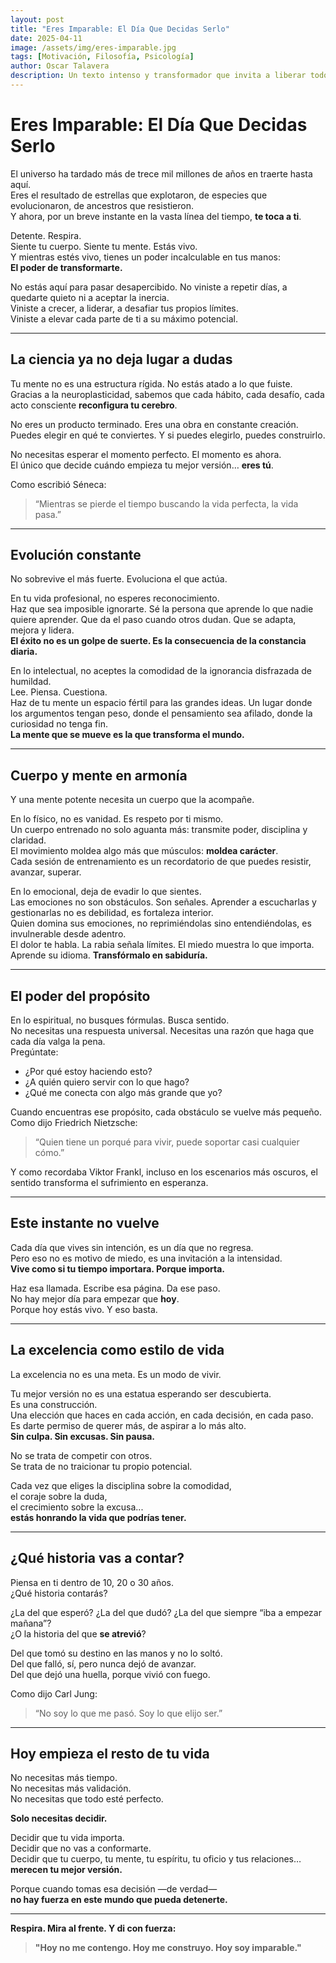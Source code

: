 ```yaml
---
layout: post
title: "Eres Imparable: El Día Que Decidas Serlo"
date: 2025-04-11
image: /assets/img/eres-imparable.jpg
tags: [Motivación, Filosofía, Psicología]
author: Oscar Talavera
description: Un texto intenso y transformador que invita a liberar todo tu potencial físico, mental, emocional y espiritual. Una llamada a la acción que no deja indiferente a nadie.
---
```


# Eres Imparable: El Día Que Decidas Serlo

El universo ha tardado más de trece mil millones de años en traerte hasta aquí.  
Eres el resultado de estrellas que explotaron, de especies que evolucionaron, de ancestros que resistieron.  
Y ahora, por un breve instante en la vasta línea del tiempo, **te toca a ti**.

Detente. Respira.  
Siente tu cuerpo. Siente tu mente. Estás vivo.  
Y mientras estés vivo, tienes un poder incalculable en tus manos:  
**El poder de transformarte.**

No estás aquí para pasar desapercibido. No viniste a repetir días, a quedarte quieto ni a aceptar la inercia.  
Viniste a crecer, a liderar, a desafiar tus propios límites.  
Viniste a elevar cada parte de ti a su máximo potencial.

---

## La ciencia ya no deja lugar a dudas

Tu mente no es una estructura rígida. No estás atado a lo que fuiste.  
Gracias a la neuroplasticidad, sabemos que cada hábito, cada desafío, cada acto consciente **reconfigura tu cerebro**.

No eres un producto terminado. Eres una obra en constante creación.  
Puedes elegir en qué te conviertes. Y si puedes elegirlo, puedes construirlo.

No necesitas esperar el momento perfecto. El momento es ahora.  
El único que decide cuándo empieza tu mejor versión… **eres tú**.

Como escribió Séneca:  
> “Mientras se pierde el tiempo buscando la vida perfecta, la vida pasa.”

---

## Evolución constante

No sobrevive el más fuerte. Evoluciona el que actúa.

En tu vida profesional, no esperes reconocimiento.  
Haz que sea imposible ignorarte. Sé la persona que aprende lo que nadie quiere aprender. Que da el paso cuando otros dudan. Que se adapta, mejora y lidera.  
**El éxito no es un golpe de suerte. Es la consecuencia de la constancia diaria.**

En lo intelectual, no aceptes la comodidad de la ignorancia disfrazada de humildad.  
Lee. Piensa. Cuestiona.  
Haz de tu mente un espacio fértil para las grandes ideas. Un lugar donde los argumentos tengan peso, donde el pensamiento sea afilado, donde la curiosidad no tenga fin.  
**La mente que se mueve es la que transforma el mundo.**

---

## Cuerpo y mente en armonía

Y una mente potente necesita un cuerpo que la acompañe.

En lo físico, no es vanidad. Es respeto por ti mismo.  
Un cuerpo entrenado no solo aguanta más: transmite poder, disciplina y claridad.  
El movimiento moldea algo más que músculos: **moldea carácter**.  
Cada sesión de entrenamiento es un recordatorio de que puedes resistir, avanzar, superar.

En lo emocional, deja de evadir lo que sientes.  
Las emociones no son obstáculos. Son señales. Aprender a escucharlas y gestionarlas no es debilidad, es fortaleza interior.  
Quien domina sus emociones, no reprimiéndolas sino entendiéndolas, es invulnerable desde adentro.  
El dolor te habla. La rabia señala límites. El miedo muestra lo que importa.  
Aprende su idioma. **Transfórmalo en sabiduría.**

---

## El poder del propósito

En lo espiritual, no busques fórmulas. Busca sentido.  
No necesitas una respuesta universal. Necesitas una razón que haga que cada día valga la pena.  
Pregúntate:  
* ¿Por qué estoy haciendo esto?  
* ¿A quién quiero servir con lo que hago?  
* ¿Qué me conecta con algo más grande que yo?

Cuando encuentras ese propósito, cada obstáculo se vuelve más pequeño.  
Como dijo Friedrich Nietzsche:  
> “Quien tiene un porqué para vivir, puede soportar casi cualquier cómo.”

Y como recordaba Viktor Frankl, incluso en los escenarios más oscuros, el sentido transforma el sufrimiento en esperanza.

---

## Este instante no vuelve

Cada día que vives sin intención, es un día que no regresa.  
Pero eso no es motivo de miedo, es una invitación a la intensidad.  
**Vive como si tu tiempo importara. Porque importa.**

Haz esa llamada. Escribe esa página. Da ese paso.  
No hay mejor día para empezar que **hoy**.  
Porque hoy estás vivo. Y eso basta.

---

## La excelencia como estilo de vida

La excelencia no es una meta. Es un modo de vivir.

Tu mejor versión no es una estatua esperando ser descubierta.  
Es una construcción.  
Una elección que haces en cada acción, en cada decisión, en cada paso.  
Es darte permiso de querer más, de aspirar a lo más alto.  
**Sin culpa. Sin excusas. Sin pausa.**

No se trata de competir con otros.  
Se trata de no traicionar tu propio potencial.

Cada vez que eliges la disciplina sobre la comodidad,  
el coraje sobre la duda,  
el crecimiento sobre la excusa...  
**estás honrando la vida que podrías tener.**

---

## ¿Qué historia vas a contar?

Piensa en ti dentro de 10, 20 o 30 años.  
¿Qué historia contarás?

¿La del que esperó? ¿La del que dudó? ¿La del que siempre “iba a empezar mañana”?  
¿O la historia del que **se atrevió**?

Del que tomó su destino en las manos y no lo soltó.  
Del que falló, sí, pero nunca dejó de avanzar.  
Del que dejó una huella, porque vivió con fuego.

Como dijo Carl Jung:  
> “No soy lo que me pasó. Soy lo que elijo ser.”

---

## Hoy empieza el resto de tu vida

No necesitas más tiempo.  
No necesitas más validación.  
No necesitas que todo esté perfecto.

**Solo necesitas decidir.**

Decidir que tu vida importa.  
Decidir que no vas a conformarte.  
Decidir que tu cuerpo, tu mente, tu espíritu, tu oficio y tus relaciones…  
**merecen tu mejor versión.**

Porque cuando tomas esa decisión —de verdad—  
**no hay fuerza en este mundo que pueda detenerte.**

---

**Respira. Mira al frente. Y di con fuerza:**

> **"Hoy no me contengo. Hoy me construyo. Hoy soy imparable."**
